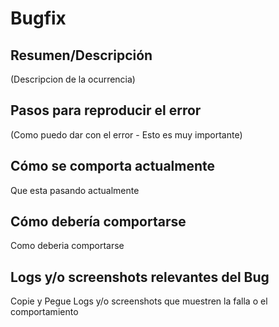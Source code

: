 # Bugfix

## Resumen/Descripción

(Descripcion de la ocurrencia)

## Pasos para reproducir el error

(Como puedo dar con el error - Esto es muy importante)

## Cómo se comporta actualmente

Que esta pasando actualmente

## Cómo debería comportarse

Como deberia comportarse

## Logs y/o screenshots relevantes del Bug

Copie y Pegue Logs y/o screenshots que muestren la falla o el comportamiento
